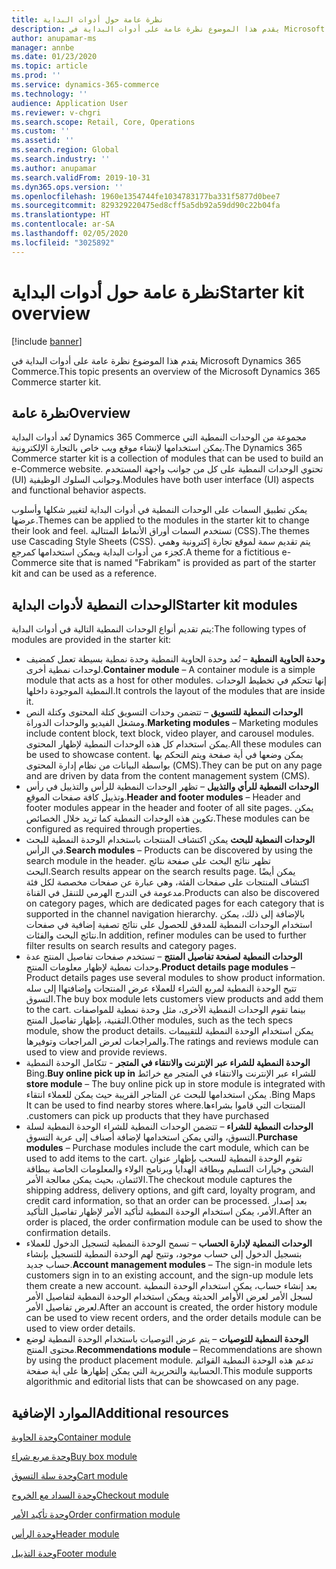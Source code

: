 ```yaml
---
title: نظرة عامة حول أدوات البداية
description: يقدم هذا الموضوع نظرة عامة على أدوات البداية في Microsoft Dynamics 365 Commerce.
author: anupamar-ms
manager: annbe
ms.date: 01/23/2020
ms.topic: article
ms.prod: ''
ms.service: dynamics-365-commerce
ms.technology: ''
audience: Application User
ms.reviewer: v-chgri
ms.search.scope: Retail, Core, Operations
ms.custom: ''
ms.assetid: ''
ms.search.region: Global
ms.search.industry: ''
ms.author: anupamar
ms.search.validFrom: 2019-10-31
ms.dyn365.ops.version: ''
ms.openlocfilehash: 1960e1354744fe1034783177ba331f5877d0bee7
ms.sourcegitcommit: 829329220475ed8cff5a5db92a59dd90c22b04fa
ms.translationtype: HT
ms.contentlocale: ar-SA
ms.lasthandoff: 02/05/2020
ms.locfileid: "3025892"
---
```

# <a name="starter-kit-overview"></a><span data-ttu-id="acdb0-103">نظرة عامة حول أدوات البداية</span><span class="sxs-lookup"><span data-stu-id="acdb0-103">Starter kit overview</span></span>


[!include [banner](includes/banner.md)]

<span data-ttu-id="acdb0-104">يقدم هذا الموضوع نظرة عامة على أدوات البداية في Microsoft Dynamics 365 Commerce.</span><span class="sxs-lookup"><span data-stu-id="acdb0-104">This topic presents an overview of the Microsoft Dynamics 365 Commerce starter kit.</span></span>

## <a name="overview"></a><span data-ttu-id="acdb0-105">نظرة عامة</span><span class="sxs-lookup"><span data-stu-id="acdb0-105">Overview</span></span>

<span data-ttu-id="acdb0-106">تُعد أدوات البداية Dynamics 365 Commerce مجموعة من الوحدات النمطية التي يمكن استخدامها لإنشاء موقع ويب خاص بالتجارة الإلكترونية.</span><span class="sxs-lookup"><span data-stu-id="acdb0-106">The Dynamics 365 Commerce starter kit is a collection of modules that can be used to build an e-Commerce website.</span></span> <span data-ttu-id="acdb0-107">تحتوي الوحدات النمطية على كل من جوانب واجهة المستخدم (UI) وجوانب السلوك الوظيفية.</span><span class="sxs-lookup"><span data-stu-id="acdb0-107">Modules have both user interface (UI) aspects and functional behavior aspects.</span></span>

<span data-ttu-id="acdb0-108">يمكن تطبيق السمات على الوحدات النمطية في أدوات البداية لتغيير شكلها وأسلوب عرضها.</span><span class="sxs-lookup"><span data-stu-id="acdb0-108">Themes can be applied to the modules in the starter kit to change their look and feel.</span></span> <span data-ttu-id="acdb0-109">تستخدم السمات أوراق الأنماط المتتالية (CSS).</span><span class="sxs-lookup"><span data-stu-id="acdb0-109">The themes use Cascading Style Sheets (CSS).</span></span> <span data-ttu-id="acdb0-110">يتم تقديم سمة لموقع تجارة إكترونية وهمي كجزء من أدوات البداية ويمكن استخدامها كمرجع.</span><span class="sxs-lookup"><span data-stu-id="acdb0-110">A theme for a fictitious e-Commerce site that is named "Fabrikam" is provided as part of the starter kit and can be used as a reference.</span></span>

## <a name="starter-kit-modules"></a><span data-ttu-id="acdb0-111">الوحدات النمطية لأدوات البداية</span><span class="sxs-lookup"><span data-stu-id="acdb0-111">Starter kit modules</span></span>

<span data-ttu-id="acdb0-112">يتم تقديم أنواع الوحدات النمطية التالية في أدوات البداية:</span><span class="sxs-lookup"><span data-stu-id="acdb0-112">The following types of modules are provided in the starter kit:</span></span>

- <span data-ttu-id="acdb0-113">**وحدة الحاوية النمطية** – تُعد وحدة الحاوية النمطية وحدة نمطية بسيطة تعمل كمضيف لوحدات نمطية أخرى.</span><span class="sxs-lookup"><span data-stu-id="acdb0-113">**Container module** – A container module is a simple module that acts as a host for other modules.</span></span> <span data-ttu-id="acdb0-114">إنها تتحكم في تخطيط الوحدات النمطية الموجودة داخلها.</span><span class="sxs-lookup"><span data-stu-id="acdb0-114">It controls the layout of the modules that are inside it.</span></span>
- <span data-ttu-id="acdb0-115">**الوحدات النمطية للتسويق** – تتضمن وحدات التسويق كتلة المحتوى وكتلة النص ومشغل الفيديو والوحدات الدوراة.</span><span class="sxs-lookup"><span data-stu-id="acdb0-115">**Marketing modules** – Marketing modules include content block, text block, video player, and carousel modules.</span></span> <span data-ttu-id="acdb0-116">يمكن استخدام كل هذه الوحدات النمطية لإظهار المحتوى.</span><span class="sxs-lookup"><span data-stu-id="acdb0-116">All these modules can be used to showcase content.</span></span> <span data-ttu-id="acdb0-117">يمكن وضعها في أية صفحة ويتم التحكم بها بواسطة البيانات من نظام إدارة المحتوى (CMS).</span><span class="sxs-lookup"><span data-stu-id="acdb0-117">They can be put on any page and are driven by data from the content management system (CMS).</span></span>
- <span data-ttu-id="acdb0-118">**الوحدات النمطية للرأي والتذييل** – تظهر الوحدات النمطية للرأس والتذييل في رأس وتذييل كافة صفحات الموقع.</span><span class="sxs-lookup"><span data-stu-id="acdb0-118">**Header and footer modules** – Header and footer modules appear in the header and footer of all site pages.</span></span> <span data-ttu-id="acdb0-119">يمكن تكوين هذه الوحدات النمطية كما تريد خلال الخصائص.</span><span class="sxs-lookup"><span data-stu-id="acdb0-119">These modules can be configured as required through properties.</span></span>
- <span data-ttu-id="acdb0-120">**الوحدات النمطية للبحث** يمكن اكتشاف المنتجات باستخدام الوحدة النمطية للبحث في الرأس.</span><span class="sxs-lookup"><span data-stu-id="acdb0-120">**Search modules** – Products can be discovered by using the search module in the header.</span></span> <span data-ttu-id="acdb0-121">تظهر نتائج البحث على صفحة نتائج البحث.</span><span class="sxs-lookup"><span data-stu-id="acdb0-121">Search results appear on the search results page.</span></span> <span data-ttu-id="acdb0-122">يمكن أيضًا اكتشاف المنتجات على صفحات الفئة، وهي عبارة عن صفحات مخصصة لكل فئة مدعومة في التدرج الهرمي للتنقل في القناة.</span><span class="sxs-lookup"><span data-stu-id="acdb0-122">Products can also be discovered on category pages, which are dedicated pages for each category that is supported in the channel navigation hierarchy.</span></span> <span data-ttu-id="acdb0-123">بالإضافة إلى ذلك، يمكن استخدام الوحدات النمطية للمدقق للحصول على نتائج تصفية إضافية في صفحات نتائج البحث والفئات.</span><span class="sxs-lookup"><span data-stu-id="acdb0-123">In addition, refiner modules can be used to further filter results on search results and category pages.</span></span>
- <span data-ttu-id="acdb0-124">**الوحدات النمطية لصفحة تفاصيل المنتج** – تستخدم صفحات تفاصيل المنتج عدة وحدات نمطية لإظهار معلومات المنتج.</span><span class="sxs-lookup"><span data-stu-id="acdb0-124">**Product details page modules** – Product details pages use several modules to show product information.</span></span> <span data-ttu-id="acdb0-125">تتيح الوحدة النمطية لمربع الشراء للعملاء عرض المنتجات وإضافتهاا إلى سله التسوق.</span><span class="sxs-lookup"><span data-stu-id="acdb0-125">The buy box module lets customers view products and add them to the cart.</span></span> <span data-ttu-id="acdb0-126">بينما تقوم الوحدات النمطية الأخرى، مثل وحدة نمطية للمواصفات التقنية، بإظهار تفاصيل المنتج.</span><span class="sxs-lookup"><span data-stu-id="acdb0-126">Other modules, such as the tech specs module, show the product details.</span></span> <span data-ttu-id="acdb0-127">يمكن استخدام الوحدة النمطية للتقييمات والمراجعات لعرض المراجعات وتوفيرها.</span><span class="sxs-lookup"><span data-stu-id="acdb0-127">The ratings and reviews module can used to view and provide reviews.</span></span>
- <span data-ttu-id="acdb0-128">**‏‫الوحدة النمطية للشراء عبر الإنترنت والانتقاء في المتجر** - تتكامل الوحدة النمطية للشراء عبر الإنترنت والانتقاء في المتجر مع خرائط Bing.</span><span class="sxs-lookup"><span data-stu-id="acdb0-128">**Buy online pick up in store module** – The buy online pick up in store module is integrated with Bing Maps.</span></span> <span data-ttu-id="acdb0-129">يمكن استخدامها للبحث عن المتاجر القريبة حيث يمكن للعملاء انتقاء المنتجات التي قاموا بشراءها.</span><span class="sxs-lookup"><span data-stu-id="acdb0-129">It can be used to find nearby stores where customers can pick up products that they have purchased.</span></span>
- <span data-ttu-id="acdb0-130">**الوحدات النمطية للشراء** – تتضمن الوحدات النمطية للشراء الوحدة النمطية لسلة التسوق، والتي يمكن استخدامها لإضافة أصناف إلى عربة التسوق.</span><span class="sxs-lookup"><span data-stu-id="acdb0-130">**Purchase modules** – Purchase modules include the cart module, which can be used to add items to the cart.</span></span> <span data-ttu-id="acdb0-131">تقوم الوحدة النمطية للسحب بإظهار عنوان الشحن وخيارات التسليم وبطاقة الهدايا وبرنامج الولاء والمعلومات الخاصة ببطاقة الائتمان، بحيث يمكن معالجة الأمر.</span><span class="sxs-lookup"><span data-stu-id="acdb0-131">The checkout module captures the shipping address, delivery options, and gift card, loyalty program, and credit card information, so that an order can be processed.</span></span> <span data-ttu-id="acdb0-132">بعد إصدار الأمر، يمكن استخدام الوحدة النمطية لتأكيد الأمر لإظهار تفاصيل التأكيد.</span><span class="sxs-lookup"><span data-stu-id="acdb0-132">After an order is placed, the order confirmation module can be used to show the confirmation details.</span></span>
- <span data-ttu-id="acdb0-133">**الوحدات النمطية لإدارة الحساب** – تسمح الوحدة النمطية لتسجيل الدخول للعملاء بتسجيل الدخول إلى حساب موجود، وتتيح لهم الوحدة النمطية للتسجيل بإنشاء حساب جديد.</span><span class="sxs-lookup"><span data-stu-id="acdb0-133">**Account management modules** – The sign-in module lets customers sign in to an existing account, and the sign-up module lets them create a new account.</span></span> <span data-ttu-id="acdb0-134">بعد إنشاء حساب، يمكن استخدام الوحدة النمطية لسجل الأمر لعرض الأوامر الحديثة ويمكن استخدام الوحدة النمطية لتفاصيل الأمر لعرض تفاصيل الأمر.</span><span class="sxs-lookup"><span data-stu-id="acdb0-134">After an account is created, the order history module can be used to view recent orders, and the order details module can be used to view order details.</span></span>
- <span data-ttu-id="acdb0-135">**الوحدة النمطية للتوصيات** – يتم عرض التوصيات باستخدام الوحدة النمطية لوضع محتوى المنتج.</span><span class="sxs-lookup"><span data-stu-id="acdb0-135">**Recommendations module** – Recommendations are shown by using the product placement module.</span></span> <span data-ttu-id="acdb0-136">تدعم هذه الوحدة النمطية القوائم الحسابية والتحريرية التي يمكن إظهارها على أية صفحة.</span><span class="sxs-lookup"><span data-stu-id="acdb0-136">This module supports algorithmic and editorial lists that can be showcased on any page.</span></span>

## <a name="additional-resources"></a><span data-ttu-id="acdb0-137">الموارد الإضافية</span><span class="sxs-lookup"><span data-stu-id="acdb0-137">Additional resources</span></span>

[<span data-ttu-id="acdb0-138">وحدة الحاوية</span><span class="sxs-lookup"><span data-stu-id="acdb0-138">Container module</span></span>](add-container-module.md)

[<span data-ttu-id="acdb0-139">وحدة مربع شراء</span><span class="sxs-lookup"><span data-stu-id="acdb0-139">Buy box module</span></span>](add-buy-box.md)

[<span data-ttu-id="acdb0-140">وحدة سلة التسوق</span><span class="sxs-lookup"><span data-stu-id="acdb0-140">Cart module</span></span>](add-cart-module.md)

[<span data-ttu-id="acdb0-141">وحدة السداد مع الخروج</span><span class="sxs-lookup"><span data-stu-id="acdb0-141">Checkout module</span></span>](add-checkout-module.md)

[<span data-ttu-id="acdb0-142">وحدة تأكيد الأمر</span><span class="sxs-lookup"><span data-stu-id="acdb0-142">Order confirmation module</span></span>](order-confirmation-module.md)

[<span data-ttu-id="acdb0-143">وحدة الرأس</span><span class="sxs-lookup"><span data-stu-id="acdb0-143">Header module</span></span>](author-header-module.md)

[<span data-ttu-id="acdb0-144">وحدة التذييل</span><span class="sxs-lookup"><span data-stu-id="acdb0-144">Footer module</span></span>](author-footer-module.md)
